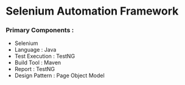 # Selenium Automation Framework
### Primary Components : 

* Selenium
* Language : Java
* Test Execution : TestNG
* Build Tool : Maven
* Report : TestNG 
* Design Pattern : Page Object Model

